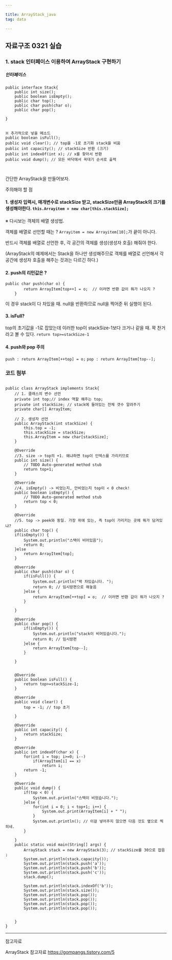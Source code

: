 ```yaml
---

title: ArrayStack_java
tag: data

---
```


## 자료구조 0321 실습

### 1. stack 인터페이스 이용하여 ArrayStack 구현하기

##### 인터페이스

```
public interface Stack{
	public int size();
	public boolean isEmpty();
	public char top();
	public char push(char o);
	public char pop();
    
}


※ 추가적으로 넣을 메소드
public boolean isFull();
public void clear(); // top을 -1로 초기화 stack을 비움
public int capacity(); // stackSize 반환 (크기)
public int indexOf(int x); // x를 찾아서 반환
public void dump(); // 모든 바닥에서 꼭대기 순서로 출력



```

간단한 ArrayStack을 만들어보자.

주의해야 할 점 

####  	 1. 생성자 입력시, 매개변수로 stackSize 받고, stackSize만큼 ArrayStack의 크기를 생성해야한다. `this.Arrayitem = new char[this.stackSize];`

※ 다시보는 객체의 배열 생성법.

객체를 배열로 선언할 때는 ?
`Arrayitem = new Arrayitem[10];`가 끝이 아니다.

반드시 객체를 배열로 선언한 후, 각 공간의 객체를 생성(생성자 호출) 해줘야 한다.

(ArrayStack의 예제에서는 Stack을 하나만 생성해주므로 객체를 배열로 선언해서 각 공간에 생성자 호출을 해주는 것과는 다르긴 하다.)

#### 2. push의 리턴값은 ? 

```
public char push(char o) {
		return ArrayItem[top++] = o;  // 이러면 반환 값이 뭐가 나오지 ?
	}
```

이 경우 stack이 다 차있을 때. null을 반환하므로 null을 찍어준 뒤 실행이 된다.


#### 3. isFull?
top의 초기값을 -1로 잡았는데 이러한 top이 stackSize-1보다 크거나 같을 때. 꽉 찬거라고 볼 수 있다.
`return top>=stackSize-1`

#### 4. push와 pop 주의
`push : return ArrayItem[++top] = o;`
`pop : return ArrayItem[top--];`


### 코드 첨부

```

public class ArrayStack implements Stack{
	// 1. 클래스의 변수 선언 	
	private int top;// index 역할 해주는 top; 
	private int stackSize; // stack에 들어있는 전체 갯수 알려주기 
	private char[] ArrayItem; 

	// 2. 생성자 선언
	public ArrayStack(int stackSize) {
		this.top = -1;
		this.stackSize = stackSize;
		this.ArrayItem = new char[stackSize];
	}
	
	@Override
	//3. size -> top의 +1. 왜냐하면 top이 인덱스를 가리키므로 
	public int size() {
		// TODO Auto-generated method stub
		return top+1;
	}

	@Override
	//4. isEmpty() -> 비었는지, 안비었는지 top이 < 0 check! 
	public boolean isEmpty() {
		// TODO Auto-generated method stub
		return top < 0;
	}

	@Override
	//5. top -> peek와 동일. 가장 위에 있는, 즉 top이 가리키는 곳에 뭐가 담겨있냐? 
	public char top() {
	if(isEmpty()) {
		System.out.println("스택이 비어있음");
		return 0;
	}else	
		return ArrayItem[top];
	}

	@Override
	public char push(char o) {
		if(isFull()) {
			System.out.println("꽉 차있습니다. ");
			return 0; // 임시방편으로 해놓음 
		}else {
			return ArrayItem[++top] = o;  // 이러면 반환 값이 뭐가 나오지 ?
		}
		
	}

	@Override
	public char pop() {
		if(isEmpty()) {
			System.out.println("stack이 비어있습니다.");
			return 0; // 임시방편
		}else {
			return ArrayItem[top--];
		}
		 
	}
	

	@Override
	public boolean isFull() {
		return top>=stackSize-1;
	}

	@Override
	public void clear() { 
		top = -1; // top 초기
		
	}

	@Override
	public int capacity() {
		return stackSize;
	}

	@Override
	public int indexOf(char x) {
		for(int i = top; i>=0; i--) 
			if(ArrayItem[i] == x)
				return i;
		return -1;
	}

	@Override
	public void dump() {
		if(top < 0) {
			System.out.println("스택이 비었습니다.");
		}else {
			for(int i = 0; i < top+1; i++) {
				System.out.print(ArrayItem[i] + " ");
			}
			System.out.println(); // 이걸 넣어주지 않으면 다음 것도 옆으로 찍히네. 
		}
		
	}
	public static void main(String[] args) {
		ArrayStack stack = new ArrayStack(3); // stackSize를 30으로 잡음 ;
		System.out.println(stack.capacity());
		System.out.println(stack.push('a'));
		System.out.println(stack.push('b'));
		System.out.println(stack.push('c'));
		stack.dump();
		
		System.out.println(stack.indexOf('b'));
		System.out.println(stack.size());
		System.out.println(stack.pop());
		System.out.println(stack.pop());
		System.out.println(stack.pop());
		System.out.println(stack.pop());
		
		
	}
}

```




- - -

참고자료

ArrayStack 참고자료
https://gompangs.tistory.com/5